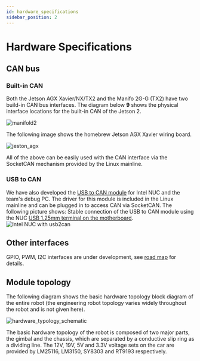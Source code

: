 ```yaml
---
id: hardware_specifications
sidebar_position: 2
---
```


# Hardware Specifications

## CAN bus

### Built-in CAN

Both the Jetson AGX Xavier/NX/TX2 and the Manifo 2G-G (TX2) have two build-in CAN bus interfaces. The diagram below **9** shows the physical interface locations for the built-in CAN of the Jetson 2.

![manifold2](/img/hardware_specifications/manifold2.png)

The following image shows the homebrew Jetson AGX Xavier wiring board.

![jeston_agx](/img/hardware_specifications/jeston_agx.jpg)

All of the above can be easily used with the CAN interface via the SocketCAN mechanism provided by the Linux mainline.

### USB to CAN

We have also developed the [USB to CAN module](https://github.com/rm-controls/rm_usb2can) for Intel NUC and the team's debug PC. The driver for this module is included in the Linux mainline and can be plugged in to access CAN via SocketCAN.
The following picture shows: Stable connection of the USB to CAN module using the NUC [USB 1.25mm terminal on the motherboard](https://www.intel.com/content/www/us/en/support/articles/000006933/intel-nuc.html).
![Intel NUC with usb2can](/img/hardware_specifications/nuc_with_usb2can.jpg)

## Other interfaces

GPIO, PWM, I2C interfaces are under development, see [road map](road_map) for details.

## Module topology

The following diagram shows the basic hardware topology block diagram of the entire robot (the engineering robot topology varies widely throughout the robot and is not given here).

![hardware_typology_schematic](/img/hardware_specifications/hardware_typology_schematic.png)

The basic hardware topology of the robot is composed of two major parts, the gimbal and the chassis, which are separated by a conductive slip ring as a dividing line. The 12V, 19V, 5V and 3.3V voltage sets on the car are provided by LM25116, LM3150, SY8303 and RT9193 respectively.
